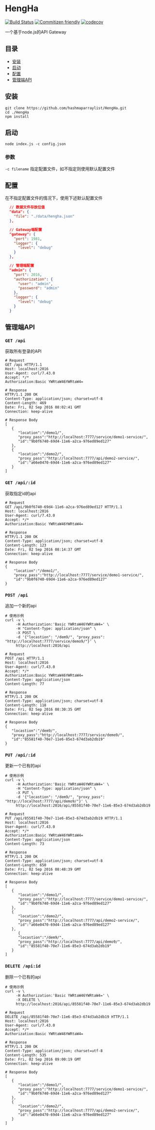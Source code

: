 # HengHa
[![Build Status](https://travis-ci.org/hashmaparraylist/HengHa.svg?branch=v0.1.0%2Fmaster)](https://travis-ci.org/hashmaparraylist/HengHa) [![Commitizen friendly](https://img.shields.io/badge/commitizen-friendly-brightgreen.svg)](http://commitizen.github.io/cz-cli/) [![codecov](https://codecov.io/gh/hashmaparraylist/HengHa/branch/master/graph/badge.svg)](https://codecov.io/gh/hashmaparraylist/HengHa)

一个基于node.js的API Gateway

## 目录

* [安装](#安装)
* [启动](#启动)
* [配置](#配置)
* [管理端API](#管理端api)

## 安装

```shell
git clone https://github.com/hashmaparraylist/HengHa.git
cd ./HengHa
npm install
```

## 启动

```shell
node index.js -c config.json
```

### 参数

`-c filename`
指定配置文件，如不指定则使用默认配置文件

## 配置

在不指定配置文件的情况下，使用下述默认配置文件
```json
  // 数据文件存放位值
  "data": {
    "file": "./data/hengha.json"
  },

  // Gateway端配置
  "gateway": {
    "port": 1981,
    "logger": {
      "level": "debug" 
    }
  },

  // 管理端配置
  "admin": {
    "port": 2016,
    "authorization": {      
      "user": "admin",
      "password": "admin"
    },
    "logger": {
      "level": "debug"
    }
  }
```

## 管理端API

### `GET /api` 

获取所有登录的API

```
# Request
GET /api HTTP/1.1
Host: localhost:2016
User-Agent: curl/7.43.0
Accept: */*
Authorization:Basic YWRtaW46YWRtaW4=

# Response
HTTP/1.1 200 OK
Content-Type: application/json; charset=utf-8
Content-Length: 469
Date: Fri, 02 Sep 2016 08:02:41 GMT
Connection: keep-alive

# Response Body
[  
   {  
      "location":"/demo1/",
      "proxy_pass":"http://localhost:7777/service/demo1-service/",
      "id":"9b0f6740-69d4-11e6-a2ca-976ed89ed127"
   },
   {  
      "location":"/demo2/",
      "proxy_pass":"http://localhost:7777/api/demo2-service/",
      "id":"a66e0470-69d4-11e6-a2ca-976ed89ed127"
   }
]
```

### `GET /api/:id`

获取指定id的api

```
# Request
GET /api/9b0f6740-69d4-11e6-a2ca-976ed89ed127 HTTP/1.1
Host: localhost:2016
User-Agent: curl/7.43.0
Accept: */*
Authorization:Basic YWRtaW46YWRtaW4=

# Response
HTTP/1.1 200 OK
Content-Type: application/json; charset=utf-8
Content-Length: 123
Date: Fri, 02 Sep 2016 08:14:37 GMT
Connection: keep-alive

# Response Body
{  
    "location":"/demo1/",
    "proxy_pass":"http://localhost:7777/service/demo1-service/",
    "id":"9b0f6740-69d4-11e6-a2ca-976ed89ed127"
}
```

### `POST /api`

追加一个新的api

``` shell
# 使用示例
curl -v \
     -H Authorization:'Basic YWRtaW46YWRtaW4=' \
     -H "Content-Type: application/json" \
     -X POST \
     -d '{"locastion": "/dem9/", "proxy_pass": "http://localhost:7777/service/demo9/"}' \
     http://localhost:2016/api 
```

```
# Request
POST /api HTTP/1.1
Host: localhost:2016
User-Agent: curl/7.43.0
Accept: */*
Authorization:Basic YWRtaW46YWRtaW4=
Content-Type: application/json
Content-Length: 77

# Response
HTTP/1.1 200 OK
Content-Type: application/json; charset=utf-8
Content-Length: 118
Date: Fri, 02 Sep 2016 08:30:35 GMT
Connection: keep-alive

# Response Body
{  
   "locastion":"/dem9/",
   "proxy_pass":"http://localhost:7777/service/demo9/",
   "id":"85581f40-70e7-11e6-85e3-674d3ab2db19"
}
```

### `PUT /api/:id`

更新一个已有的api

``` shell
# 使用示例
curl -v \
     -H Authorization:'Basic YWRtaW46YWRtaW4=' \
     -H "Content-Type: application/json" \
     -X PUT \
     -d '{"locastion": "/dem9/", "proxy_pass": "http://localhost:7777/api/demo9/"}' \
     http://localhost:2016/api/85581f40-70e7-11e6-85e3-674d3ab2db19
```

```
# Request
PUT /api/85581f40-70e7-11e6-85e3-674d3ab2db19 HTTP/1.1
Host: localhost:2016
User-Agent: curl/7.43.0
Accept: */*
Authorization:Basic YWRtaW46YWRtaW4=
Content-Type: application/json
Content-Length: 73

# Response
HTTP/1.1 200 OK
Content-Type: application/json; charset=utf-8
Content-Length: 650
Date: Fri, 02 Sep 2016 08:48:39 GMT
Connection: keep-alive

# Response Body
[  
   {  
      "location":"/demo1/",
      "proxy_pass":"http://localhost:7777/service/demo1-service/",
      "id":"9b0f6740-69d4-11e6-a2ca-976ed89ed127"
   },
   {  
      "location":"/demo2/",
      "proxy_pass":"http://localhost:7777/api/demo2-service/",
      "id":"a66e0470-69d4-11e6-a2ca-976ed89ed127"
   },
      {  
      "locastion":"/dem9/",
      "proxy_pass":"http://localhost:7777/api/demo9/",
      "id":"85581f40-70e7-11e6-85e3-674d3ab2db19"
   }
]
```

### `DELETE /api:id`

删除一个已有的api

``` shell
# 使用示例
curl -v \
     -H Authorization:'Basic YWRtaW46YWRtaW4=' \
     -X DELETE \
     http://localhost:2016/api/85581f40-70e7-11e6-85e3-674d3ab2db19
```

```
# Request
DELETE /api/85581f40-70e7-11e6-85e3-674d3ab2db19 HTTP/1.1
Host: localhost:2016
User-Agent: curl/7.43.0
Accept: */*
Authorization:Basic YWRtaW46YWRtaW4=

# Response
HTTP/1.1 200 OK
Content-Type: application/json; charset=utf-8
Content-Length: 535
Date: Fri, 02 Sep 2016 09:00:19 GMT
Connection: keep-alive

# Response Body
[  
   {  
      "location":"/demo1/",
      "proxy_pass":"http://localhost:7777/service/demo1-service/",
      "id":"9b0f6740-69d4-11e6-a2ca-976ed89ed127"
   },
   {  
      "location":"/demo2/",
      "proxy_pass":"http://localhost:7777/api/demo2-service/",
      "id":"a66e0470-69d4-11e6-a2ca-976ed89ed127"
   }
]
```